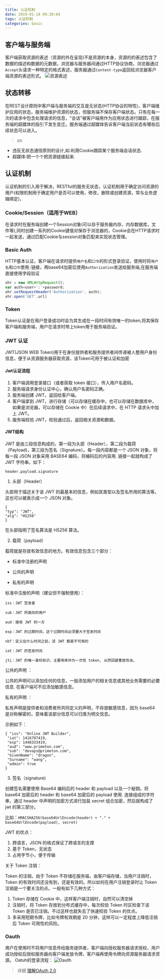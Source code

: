 ```yaml
---
title: 认证机制
date: 2019-01-18 09:20:04
tags: 认证机制
categories: basic
---
```

## 客户端与服务端
  客户端获取资源的表述（资源的外在呈现)不是资源的本身，资源的的表述包含了数据的描述和数据的元数据，浏览器与服务器间通过HTTP协议协商，浏览器通过`Accept`头请求一种特定的格式表述，服务器通过`Content-type`返回给浏览器客户端资源的表述形式。
  ![资源表述](https://raw.githubusercontent.com/vaniot-s/picture/master/RESTful/resourcedecrption.jpg)
## 状态转移
  在REST设计原则中客户端与服务端的交互是无状态(HTTP协议的特性)，客户端维护应用的状态，服务端维护资源的状态，但服务端不保存客户端状态。只有在每一次的请求中包含处理请求的信息，"会话"被客户端用作为应用状态进行跟踪，在服务端的超媒体的指引下发生变迁。服务端通过超媒体告诉客户端当前状态有哪些后续状态可以进入。 
  
> ps
  - 违反无状态通信原则的设计,如:利用Cookie跟踪某个服务端会话状态.
  - 超媒体:把一个个把资源链接起来.
##  认证机制
  认证机制的引入用于解决，RESTful的服务无状态，认证机制用于确定访问资源的用户(权限机制用于确定用户是否可以使用，修改，删除或创建资源，常与业务逻辑绑定)，
### Cookie/Session（适用于WEB）
 在请求时在服务端创建一个Session对象(可以存于服务器内存，内存数据库，文件等),同时创建一系列的Cookie键值对保存于浏览器的，Cookie会在HTTP请求时一起发送，通过匹配Cookie与session对象匹配来实现状态管理。
### Basic Auth
 HTTP基本认证，客户端在请求时提供`用户名`和`口令`的形式登录验证，使用时将`用户名`和`口令`使用`:`链接，再base64加密后使用`Authorization`发送给服务端,在服务端直接使用字段验证
 ```javascript
 xhr = new XMLHttpRequest();
 var auth=user+':'+password;
 xhr.setRequestHeader('Authorization', auth);
 xhr.open('GET',url) 
 ```
### Token
   Token认证是在用户登录成功时会为其生成在一段时间有效唯一的token,将其保存客户端和服务端，用户在请求时带上token用于服务端验证。
### JWT 认证
JWT(JSON WEB Token)用于在身份提供者和服务提供者间传递被人整用户身份信息，便于从资源服务器获取资源，该Token可用于被认证和加密
#### Jwt认证流程
 1. 客户端调用登录接口（或者获取 token 接口），传入用户名密码。
 2. 服务端请求身份认证中心，确认用户名密码正确。
 3. 服务端创建 JWT，返回给客户端。
 4. 客户端拿到 JWT，进行存储（可以存储在缓存中，也可以存储在数据库中，如果是浏览器，可以存储在 Cookie 中）在后续请求中，在 HTTP 请求头中加上 JWT。
 5. 服务端校验 JWT，校验通过后，返回相关资源和数据。

#### JWT结构
JWT 是由三段信息构成的，第一段为头部（Header），第二段为载荷（Payload)，第三段为签名（Signature）。每一段内容都是一个 JSON 对象，将每一段 JSON 对象采用 BASE64 编码，将编码后的内容用. 链接一起就构成了 JWT 字符串。如下：
```
header.payload.signature
```
1. 头部（Header）

头部用于描述关于该 JWT 的最基本的信息，例如其类型以及签名所用的算法等。这也可以被表示成一个 JSON 对象。
```
{
"typ": "JWT",
"alg": "HS256"
}
```
在头部指明了签名算法是 HS256 算法。

2. 载荷（payload）

载荷就是存放有效信息的地方。有效信息包含三个部分：

 - 标准中注册的声明

 - 公共的声明

 - 私有的声明

标准中注册的声明（建议但不强制使用）：
```
iss：JWT 签发者

sub：JWT 所面向的用户

aud：接收 JWT 的一方

exp：JWT 的过期时间，这个过期时间必须要大于签发时间

nbf：定义在什么时间之前，该 JWT 都是不可用的

iat：JWT 的签发时间

jti：JWT 的唯一身份标识，主要用来作为一次性 token, 从而回避重放攻击。
```
公共的声明 ：

公共的声明可以添加任何的信息，一般添加用户的相关信息或其他业务需要的必要信息. 在客户端可不应添加敏感信息。

私有的声明 ：

私有声明是提供者和消费者所共同定义的声明，不存放敏感信息，因为 base64 是对称解密的，意味着该部分信息可以归类为明文信息。

示例如下：
```
{ "iss": "Online JWT Builder",
 "iat": 1416797419,
 "exp": 1448333419,
 "aud": "www.primeton.com",
 "sub": "devops@primeton.com",
 "GivenName": "dragon",
 "Surname": "wang",
 "admin": true
}
```
3. 签名（signature)

创建签名需要使用 Base64 编码后的 header 和 payload 以及一个秘钥。将 base64 加密后的 header 和 base64 加密后的 payload 使用. 连接组成的字符串，通过 header 中声明的加密方式进行加盐 secret 组合加密，然后就构成了 jwt 的第三部分。

比如：`HMACSHA256(base64UrlEncode(header) + "." + base64UrlEncode(payload), secret)`

JWT 的优点：

1. 跨语言，JSON 的格式保证了跨语言的支撑
2. 基于 Token，无状态
3. 占用字节小，便于传输

关于 Token 注销：

Token 的注销，由于 Token 不存储在服务端，由客户端存储，当用户注销时，Token 的有效时间还没有到，还是有效的。所以如何在用户注销登录时让 Token 注销是一个要关注的点。一般有如下几种方式：

1. Token 存储在 Cookie 中，这样客户端注销时，自然可以清空掉
2. 注销时，将 Token 存放到分布式缓存中，每次校验 Token 时区检查下该 Token 是否已注销。不过这样也就失去了快速校验 Token 的优点。
3. 多采用短期令牌，比如令牌有效期是 20 分钟，这样可以一定程度上降低注销后 Token 可用性的风险。

### Oauth
用户在使用时不将用户信息传给服务提供者，客户端向授权服务器请求授权，用户成功授权后授权服务器向客户端发放令牌，客户端再使用令牌向资源服务器请求资源。
  Oatuh的登录流程：
  ![Oauth](https://raw.githubusercontent.com/vaniot-s/picture/master/Oauth/Oauth.png)
>详细 [理解OAuth 2.0](http://www.ruanyifeng.com/blog/2014/05/oauth_2_0.html)
